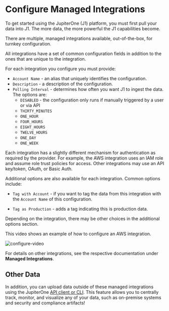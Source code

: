 # Configure Managed Integrations

To get started using the JupiterOne (J1) platform, you must first pull your data into J1. The more data, the more powerful the J1 capabilities become.

There are multiple, managed integrations available, out-of-the-box, for turnkey configuration.

All integrations have a set of common configuration fields in addition to the ones that are unique to the integration.

For each integration you configure you must provide:

* `Account Name` - an alias that uniquely identifies the configuration.
* `Description` - a description of the configuration.
* `Polling Interval` - determines how often you want J1 to ingest the data. The options are:
  * `DISABLED`  - the configuration only runs if manually triggered by a user or via API
  * `THIRTY_MINUTES`
  * `ONE_HOUR`
  * `FOUR_HOURS`
  * `EIGHT_HOURS`
  * `TWELVE_HOURS`
  * `ONE_DAY`
  * `ONE_WEEK`

Each integration has a slightly different mechanism for authentication as required by the provider. For example, the AWS integration uses an IAM role and assume role trust policies for access. Other integrations may use an API key/token, OAuth, or Basic Auth.

Additional options are also available for each integration. Common options include:

* `Tag with Account` - if you want to tag the data from this integration with the `Account Name` of this configuration.

* `Tag as Production` - adds a tag indicating this is production data.

Depending on the integration, there may be other choices in the additional options section.

This video shows an example of how to configure an AWS integration.

![configure-video](../assets/j1-aws-config-720p.gif)

For details on other integrations, see the respective documentation under **Managed Integrations**.

## Other Data

In addition, you can upload data outside of these managed integrations using the JupiterOne [API client or CLI](../APIs/j1-client-and-cli.md). This feature allows you to centrally track, monitor, and visualize any of your data, such as on-premise systems and security and compliance artifacts!
